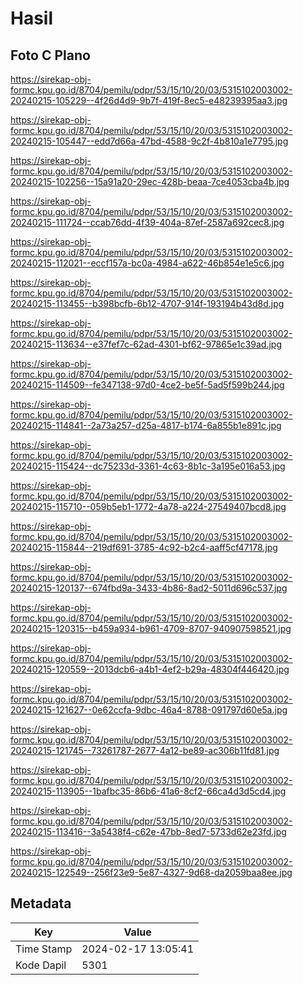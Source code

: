 # Hasil

## Foto C Plano

https://sirekap-obj-formc.kpu.go.id/8704/pemilu/pdpr/53/15/10/20/03/5315102003002-20240215-105229--4f26d4d9-9b7f-419f-8ec5-e48239395aa3.jpg

https://sirekap-obj-formc.kpu.go.id/8704/pemilu/pdpr/53/15/10/20/03/5315102003002-20240215-105447--edd7d66a-47bd-4588-9c2f-4b810a1e7795.jpg

https://sirekap-obj-formc.kpu.go.id/8704/pemilu/pdpr/53/15/10/20/03/5315102003002-20240215-102256--15a91a20-29ec-428b-beaa-7ce4053cba4b.jpg

https://sirekap-obj-formc.kpu.go.id/8704/pemilu/pdpr/53/15/10/20/03/5315102003002-20240215-111724--ccab76dd-4f39-404a-87ef-2587a692cec8.jpg

https://sirekap-obj-formc.kpu.go.id/8704/pemilu/pdpr/53/15/10/20/03/5315102003002-20240215-112021--eccf157a-bc0a-4984-a622-46b854e1e5c6.jpg

https://sirekap-obj-formc.kpu.go.id/8704/pemilu/pdpr/53/15/10/20/03/5315102003002-20240215-113455--b398bcfb-6b12-4707-914f-193194b43d8d.jpg

https://sirekap-obj-formc.kpu.go.id/8704/pemilu/pdpr/53/15/10/20/03/5315102003002-20240215-113634--e37fef7c-62ad-4301-bf62-97865e1c39ad.jpg

https://sirekap-obj-formc.kpu.go.id/8704/pemilu/pdpr/53/15/10/20/03/5315102003002-20240215-114509--fe347138-97d0-4ce2-be5f-5ad5f599b244.jpg

https://sirekap-obj-formc.kpu.go.id/8704/pemilu/pdpr/53/15/10/20/03/5315102003002-20240215-114841--2a73a257-d25a-4817-b174-6a855b1e891c.jpg

https://sirekap-obj-formc.kpu.go.id/8704/pemilu/pdpr/53/15/10/20/03/5315102003002-20240215-115424--dc75233d-3361-4c63-8b1c-3a195e016a53.jpg

https://sirekap-obj-formc.kpu.go.id/8704/pemilu/pdpr/53/15/10/20/03/5315102003002-20240215-115710--059b5eb1-1772-4a78-a224-27549407bcd8.jpg

https://sirekap-obj-formc.kpu.go.id/8704/pemilu/pdpr/53/15/10/20/03/5315102003002-20240215-115844--219df691-3785-4c92-b2c4-aaff5cf47178.jpg

https://sirekap-obj-formc.kpu.go.id/8704/pemilu/pdpr/53/15/10/20/03/5315102003002-20240215-120137--674fbd9a-3433-4b86-8ad2-5011d696c537.jpg

https://sirekap-obj-formc.kpu.go.id/8704/pemilu/pdpr/53/15/10/20/03/5315102003002-20240215-120315--b459a934-b961-4709-8707-940907598521.jpg

https://sirekap-obj-formc.kpu.go.id/8704/pemilu/pdpr/53/15/10/20/03/5315102003002-20240215-120559--2013dcb6-a4b1-4ef2-b29a-48304f446420.jpg

https://sirekap-obj-formc.kpu.go.id/8704/pemilu/pdpr/53/15/10/20/03/5315102003002-20240215-121627--0e62ccfa-9dbc-46a4-8788-091797d60e5a.jpg

https://sirekap-obj-formc.kpu.go.id/8704/pemilu/pdpr/53/15/10/20/03/5315102003002-20240215-121745--73261787-2677-4a12-be89-ac306b11fd81.jpg

https://sirekap-obj-formc.kpu.go.id/8704/pemilu/pdpr/53/15/10/20/03/5315102003002-20240215-113905--1bafbc35-86b6-41a6-8cf2-66ca4d3d5cd4.jpg

https://sirekap-obj-formc.kpu.go.id/8704/pemilu/pdpr/53/15/10/20/03/5315102003002-20240215-113416--3a5438f4-c62e-47bb-8ed7-5733d62e23fd.jpg

https://sirekap-obj-formc.kpu.go.id/8704/pemilu/pdpr/53/15/10/20/03/5315102003002-20240215-122549--256f23e9-5e87-4327-9d68-da2059baa8ee.jpg


## Metadata

| Key        | Value               |
| ---------- | ------------------- |
| Time Stamp | 2024-02-17 13:05:41 |
| Kode Dapil | 5301                |



